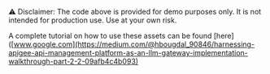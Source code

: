 ⚠️ Disclaimer: The code above is provided for demo purposes only. It is not intended for production use. Use at your own risk.

A complete tutorial on how to use these assets can be found [here]([www.google.com](https://medium.com/@hbougdal_90846/harnessing-apigee-api-management-platform-as-an-llm-gateway-implementation-walkthrough-part-2-2-09afb4c4b093)


